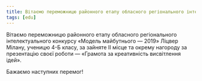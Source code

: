 ```yaml
---
title: Вітаємо переможницю районного етапу обласного регіонального інтелектуального конкурсу «Модель майбутнього — 2019»
tags: [edu]
---
```


Вітаємо переможницю районного етапу обласного регіонального інтелектуального конкурсу «Модель майбутнього — 2019» Ліцвер Мілану, ученицю 4-Б класу, за зайняте ІІ місце та окрему нагороду за презентацію своєї роботи — «Грамота за креативність висвітлення ідей».

Бажаємо наступних перемог!

<slideshow></slideshow>

